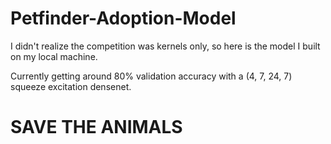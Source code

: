 # Petfinder-Adoption-Model
I didn't realize the competition was kernels only, so here is the model I built on my local machine.

Currently getting around 80% validation accuracy with a (4, 7, 24, 7) squeeze excitation densenet.

# SAVE THE ANIMALS
